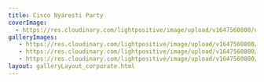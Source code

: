 ```yaml
---
title: Cisco Nyáresti Party
coverImage:
  - https://res.cloudinary.com/lightpositive/image/upload/v1647560800/uploads/Cisco%20Ny%C3%A1resti%20Party/Cisco-vallalati-rendezveny.jpg
galleryImages:
   - https://res.cloudinary.com/lightpositive/image/upload/v1647560800/uploads/Cisco%20Ny%C3%A1resti%20Party/Cisco-vallalati-rendezveny2.jpg
   - https://res.cloudinary.com/lightpositive/image/upload/v1647560800/uploads/Cisco%20Ny%C3%A1resti%20Party/Cisco-vallalati-rendezveny3.jpg
   - https://res.cloudinary.com/lightpositive/image/upload/v1647560800/uploads/Cisco%20Ny%C3%A1resti%20Party/Cisco-vallalati-rendezveny.jpg
layout: galleryLayout_corporate.html
---
```

